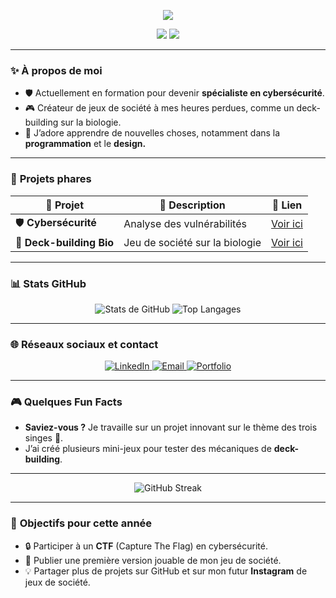 <p align="center">
  <img src="https://readme-typing-svg.herokuapp.com?color=F759D4&lines=Salut,+je+suis+Guillaume !;Développeur,+Créateur,+Curieux;Passionné+de+Cybersécurité+🔒;Fan+de+Jeux+de+Société+🎲" />
</p>

<p align="center">
  <img src="https://img.shields.io/github/followers/mon-username?label=Abonnés&style=social" />
  <img src="https://img.shields.io/github/stars/mon-username?label=Étoiles&style=social" />
</p>

---

### ✨ **À propos de moi**
- 🛡️ Actuellement en formation pour devenir **spécialiste en cybersécurité**.  
- 🎮 Créateur de jeux de société à mes heures perdues, comme un deck-building sur la biologie.  
- 🌱 J’adore apprendre de nouvelles choses, notamment dans la **programmation** et le **design.**  

---

### 🚀 **Projets phares**
| 🎨 **Projet**          | 📝 **Description**             | 🔗 **Lien**                     |
|-------------------------|-------------------------------|----------------------------------|
| 🛡️ **Cybersécurité**    | Analyse des vulnérabilités    | [Voir ici](https://github.com/mon-username/projet-cyber) |
| 🎲 **Deck-building Bio** | Jeu de société sur la biologie | [Voir ici](https://github.com/mon-username/deck-building-bio) |

---

### 📊 **Stats GitHub**
<p align="center">
  <img src="https://github-readme-stats.vercel.app/api?username=mon-username&show_icons=true&theme=radical&hide=issues" alt="Stats de GitHub" />
  <img src="https://github-readme-stats.vercel.app/api/top-langs/?username=mon-username&layout=compact&theme=radical" alt="Top Langages" />
</p>

---

### 🌐 **Réseaux sociaux et contact**
<p align="center">
  <a href="https://linkedin.com/in/tonprofil">
    <img src="https://img.shields.io/badge/LinkedIn-0A66C2?style=for-the-badge&logo=linkedin&logoColor=white" alt="LinkedIn">
  </a>
  <a href="mailto:tonemail@example.com">
    <img src="https://img.shields.io/badge/Email-D14836?style=for-the-badge&logo=gmail&logoColor=white" alt="Email">
  </a>
  <a href="https://tonsite.com">
    <img src="https://img.shields.io/badge/Portfolio-222222?style=for-the-badge&logo=web&logoColor=white" alt="Portfolio">
  </a>
</p>

---

### 🎮 **Quelques Fun Facts**
- **Saviez-vous ?** Je travaille sur un projet innovant sur le thème des trois singes 🐒.  
- J’ai créé plusieurs mini-jeux pour tester des mécaniques de **deck-building**.  

---

<p align="center">
  <img src="https://github-readme-streak-stats.herokuapp.com?user=mon-username&theme=radical&hide_border=true&date_format=j%20M%5B%20Y%5D" alt="GitHub Streak" />
</p>

---

### 🎯 **Objectifs pour cette année**
- 🔒 Participer à un **CTF** (Capture The Flag) en cybersécurité.  
- 🎲 Publier une première version jouable de mon jeu de société.  
- 💡 Partager plus de projets sur GitHub et sur mon futur **Instagram** de jeux de société.  
